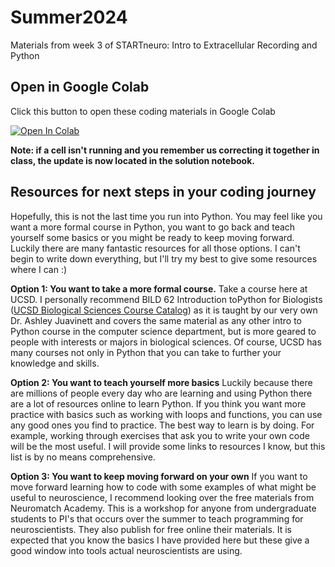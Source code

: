 # Summer2024
Materials from week 3 of STARTneuro: Intro to Extracellular Recording and Python
 

## Open in Google Colab
Click this button to open these coding materials in Google Colab

[![Open In Colab](https://colab.research.google.com/assets/colab-badge.svg)](https://colab.research.google.com/github/STARTneuro/Summer2024)

**Note: if a cell isn't running and you remember us correcting it together in class, the update is now located in the solution notebook.**

## Resources for next steps in your coding journey

Hopefully, this is not the last time you run into Python. You may feel like you want a more formal course in Python, you want to go back and teach yourself some basics or you might be ready to keep moving forward. Luckily there are many fantastic resources for all those options. I can't begin to write down everything, but I'll try my best to give some resources where I can :)

**Option 1: You want to take a more formal course.**
Take a course here at UCSD. I personally recommend BILD 62 Introduction 
toPython for Biologists ([UCSD Biological Sciences Course Catalog](https://catalog.ucsd.edu/courses/BIOL.html)) as it is taught by our very own Dr. Ashley Juavinett and covers the same material as any other intro to Python course in the computer science department, but is more geared to people with interests or majors in biological sciences. Of course, UCSD has many courses not only in Python that you can take to further your knowledge and skills. 

**Option 2: You want to teach yourself more basics**
Luckily because there are millions of people every day who are learning and using Python there are a lot of resources online to learn Python. If you think you want more practice with basics such as working with loops and functions, you can use any good ones you find to practice. The best way to learn is by doing. For example, working through exercises that ask you to write your own code will be the most useful. I will provide some links to resources I know, but this list is by no means comprehensive.

**Option 3: You want to keep moving forward on your own**
If you want to move forward learning how to code with some examples of what might be useful to neuroscience, I recommend looking over the free materials from Neuromatch Academy. This is a workshop for anyone from undergraduate students to PI's that occurs over the summer to teach programming for neuroscientists. They also publish for free online their materials. It is expected that you know the basics I have provided here but these give a good window into tools actual neuroscientists are using. 

